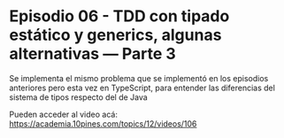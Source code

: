# Episodio 06 - TDD con tipado estático y generics, algunas alternativas — Parte 3

Se implementa el mismo problema que se implementó en los episodios anteriores pero esta vez en TypeScript, para entender las diferencias del sistema de tipos respecto del de Java

Pueden acceder al video acá: https://academia.10pines.com/topics/12/videos/106
